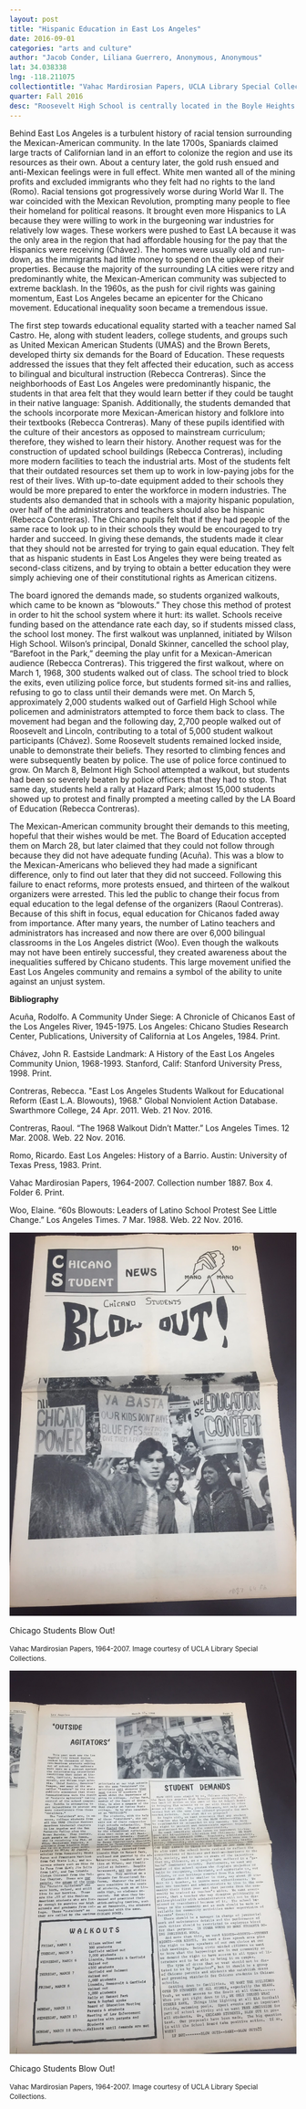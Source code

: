```yaml
---
layout: post
title: "Hispanic Education in East Los Angeles"
date: 2016-09-01
categories: "arts and culture"
author: "Jacob Conder, Liliana Guerrero, Anonymous, Anonymous"
lat: 34.038338
lng: -118.211075
collectiontitle: "Vahac Mardirosian Papers, UCLA Library Special Collections"
quarter: Fall 2016
desc: "Roosevelt High School is centrally located in the Boyle Heights district of East LA.  Students at Roosevelt High School participated in multiple walk outs in the late 1960s. They organized rallies and groups in protest and drew up multiple propositions to achieve equal rights for hispanic students. Students aided in the writing of a Chicano school newspaper in an attempt to incorporate bilingual and bicultural education to ELA schools."
---
```

Behind East Los Angeles is a turbulent history of racial tension surrounding the Mexican-American community. In the late 1700s, Spaniards claimed large tracts of Californian land in an effort to colonize the region and use its resources as their own. About a century later, the gold rush ensued and anti-Mexican feelings were in full effect. White men wanted all of the mining profits and excluded immigrants who they felt had no rights to the land (Romo). Racial tensions got progressively worse during World War ll. The war coincided with the Mexican Revolution, prompting many people to flee their homeland for political reasons. It brought even more Hispanics to LA because they were willing to work in the burgeoning war industries for relatively low wages. These workers were pushed to East LA because it was the only area in the region that had affordable housing for the pay that the Hispanics were receiving (Chávez). The homes were usually old and run-down, as the immigrants had little money to spend on the upkeep of their properties. Because the majority of the surrounding LA cities were ritzy and predominantly white, the Mexican-American community was subjected to extreme backlash. In the 1960s, as the push for civil rights was gaining momentum, East Los Angeles became an epicenter for the Chicano movement. Educational inequality soon became a tremendous issue.

The first step towards educational equality started with a teacher named Sal Castro. He, along with student leaders, college students, and groups such as United Mexican American Students (UMAS) and the Brown Berets, developed thirty six demands for the Board of Education.   These requests addressed the issues that they felt affected their education, such as access to bilingual and bicultural instruction (Rebecca Contreras). Since the neighborhoods of East Los Angeles were predominantly hispanic, the students in that area felt that they would learn better if they could be taught in their native language: Spanish.  Additionally, the students demanded that the schools incorporate more Mexican-American history and folklore into their textbooks (Rebecca Contreras).  Many of these pupils identified with the culture of their ancestors as opposed to mainstream curriculum; therefore, they wished to learn their history.  Another request was for the construction of updated school buildings (Rebecca Contreras), including more modern facilities to teach the industrial arts.  Most of the students felt that their outdated resources set them up to work in low-paying jobs for the rest of their lives.  With up-to-date equipment added to their schools they would be more prepared to enter the workforce in modern industries.  The students also demanded that in schools with a majority hispanic population, over half of the administrators and teachers should also be hispanic (Rebecca Contreras).  The Chicano pupils felt that if they had people of the same race to look up to in their schools they would be encouraged to try harder and succeed.  In giving these demands, the students made it clear that they should not be arrested for trying to gain equal education.  They felt that as hispanic students in East Los Angeles they were being treated as second-class citizens, and by trying to obtain a better education they were simply achieving one of their constitutional rights as American citizens.

The board ignored the demands made, so students organized walkouts, which came to be known as “blowouts.” They chose this method of protest in order to hit the school system where it hurt: its wallet. Schools receive funding based on the attendance rate each day, so if students missed class, the school lost money. The first walkout was unplanned, initiated by Wilson High School. Wilson’s principal, Donald Skinner, cancelled the school play, “Barefoot in the Park,” deeming the play unfit for a Mexican-American audience (Rebecca Contreras). This triggered the first walkout, where on March 1, 1968, 300 students walked out of class. The school tried to block the exits, even utilizing police force, but students formed sit-ins and rallies, refusing to go to class until their demands were met. On March 5, approximately 2,000 students walked out of Garfield High School while policemen and administrators attempted to force them back to class. The movement had began and the following day, 2,700 people walked out of Roosevelt and Lincoln, contributing to a total of 5,000 student walkout participants (Chávez). Some Roosevelt students remained locked inside, unable to demonstrate their beliefs. They resorted to climbing fences and were subsequently beaten by police. The use of police force continued to grow. On March 8, Belmont High School attempted a walkout, but students had been so severely beaten by police officers that they had to stop. That same day, students held a rally at Hazard Park; almost 15,000 students showed up to protest and finally prompted a meeting called by the LA Board of Education (Rebecca Contreras).

The Mexican-American community brought their demands to this meeting, hopeful that their wishes would be met. The Board of Education accepted them on March 28, but later claimed that they could not follow through because they did not have adequate funding (Acuña). This was a blow to the Mexican-Americans who believed they had made a significant difference, only to find out later that they did not succeed. Following this failure to enact reforms, more protests ensued, and thirteen of the walkout organizers were arrested. This led the public to change their focus from equal education to the legal defense of the organizers (Raoul Contreras). Because of this shift in focus, equal education for Chicanos faded away from importance. After many years, the number of Latino teachers and administrators has increased and now there are over 6,000 bilingual classrooms in the Los Angeles district (Woo). Even though the walkouts may not have been entirely successful, they created awareness about the inequalities suffered by Chicano students. This large movement unified the East Los Angeles community and remains a symbol of the ability to unite against an unjust system.


**Bibliography**

Acuña, Rodolfo. A Community Under Siege: A Chronicle of Chicanos East of the Los Angeles River, 1945-1975. Los Angeles: Chicano Studies Research Center, Publications, University of California at Los Angeles, 1984. Print.

Chávez, John R. Eastside Landmark: A History of the East Los Angeles Community Union, 1968-1993. Stanford, Calif: Stanford University Press, 1998. Print.

Contreras, Rebecca. &quot;East Los Angeles Students Walkout for Educational Reform (East L.A. Blowouts), 1968.&quot; Global Nonviolent Action Database. Swarthmore College, 24 Apr. 2011. Web. 21 Nov. 2016.

Contreras, Raoul. “The 1968 Walkout Didn’t Matter.” Los Angeles Times. 12 Mar. 2008. Web. 22 	Nov. 2016.

Romo, Ricardo. East Los Angeles: History of a Barrio. Austin: University of Texas Press, 1983. Print.

Vahac Mardirosian Papers, 1964-2007. Collection number 1887. Box 4. Folder 6. Print.

Woo, Elaine. “60s Blowouts: Leaders of Latino School Protest See Little Change.” Los Angeles Times. 7 Mar. 1988. Web. 22 Nov. 2016.


<img src='../images/chicanostudentnews_1.JPG' alt='A newspaper describing the events of the East LA riots. It includes walk out dates, pictures and descriptions of student protesters, and a list of student demands that wish to be achieved.'>
<figcaption><p>Chicago Students Blow Out!</p><p><small>Vahac Mardirosian Papers, 1964-2007. Image courtesy of UCLA Library Special Collections.</small></p>
<img src='../images/chicanostudentnews_2.JPG' alt='A newspaper describing the events of the East LA riots. It includes walk out dates, pictures and descriptions of student protesters, and a list of student demands that wish to be achieved.'>
<figcaption><p>Chicago Students Blow Out!</p><p><small>Vahac Mardirosian Papers, 1964-2007. Image courtesy of UCLA Library Special Collections.</small></p>
